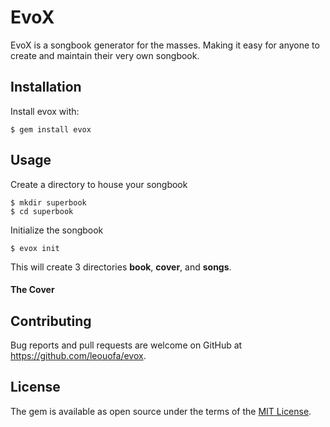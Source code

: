 # EvoX

EvoX is a songbook generator for the masses. Making it easy for anyone to create and maintain their very own songbook. 

## Installation
Install evox with:

    $ gem install evox

## Usage

Create a directory to house your songbook

    $ mkdir superbook
    $ cd superbook
 
Initialize the songbook
    
    $ evox init
    
This will create 3 directories __book__, __cover__, and __songs__.

#### The Cover


## Contributing

Bug reports and pull requests are welcome on GitHub at https://github.com/leouofa/evox.

## License

The gem is available as open source under the terms of the [MIT License](https://opensource.org/licenses/MIT).
